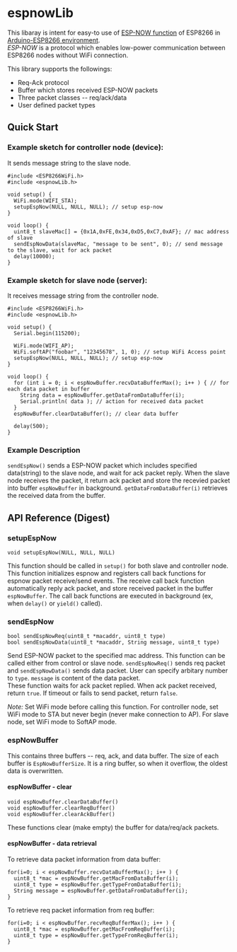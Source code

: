 # espnowLib

This libaray is intent for easy-to use of [ESP-NOW function](https://espressif.com/en/products/software/esp-now/overview) of ESP8266 in [Arduino-ESP8266 environment](https://github.com/esp8266/Arduino).  
*ESP-NOW* is a protocol which enables low-power communication between ESP8266 nodes without WiFi connection.

This library supports the followings:
* Req-Ack protocol
* Buffer which stores received ESP-NOW packets
* Three packet classes -- req/ack/data 
* User defined packet types

## Quick Start

### Example sketch for controller node (device):
It sends message string to the slave node.
```Arduino
#include <ESP8266WiFi.h>
#include <espnowLib.h>

void setup() {
  WiFi.mode(WIFI_STA);
  setupEspNow(NULL, NULL, NULL); // setup esp-now
}

void loop() {
  uint8_t slaveMac[] = {0x1A,0xFE,0x34,0xD5,0xC7,0xAF}; // mac address of slave
  sendEspNowData(slaveMac, "message to be sent", 0); // send message to the slave, wait for ack packet
  delay(10000);
}
```

### Example sketch for slave node (server):
It receives message string from the controller node.
```Arduino
#include <ESP8266WiFi.h>
#include <espnowLib.h>

void setup() {
  Serial.begin(115200);

  WiFi.mode(WIFI_AP);
  WiFi.softAP("foobar", "12345678", 1, 0); // setup WiFi Access point
  setupEspNow(NULL, NULL, NULL); // setup esp-now
}

void loop() {
  for (int i = 0; i < espNowBuffer.recvDataBufferMax(); i++ ) { // for each data packet in buffer
    String data = espNowBuffer.getDataFromDataBuffer(i);
    Serial.println( data ); // action for received data packet
  }
  espNowBuffer.clearDataBuffer(); // clear data buffer

  delay(500);
}
```
### Example Description
`sendEspNow()` sends a ESP-NOW packet which includes specified data(string) to the slave node, and wait for ack packet reply. When the slave node receives the packet, it return ack packet and store the recevied packet into buffer `espNowBuffer` in background. `getDataFromDataBuffer(i)` retrieves the received data from the buffer.

## API Reference (Digest)

### setupEspNow
```Arduino
void setupEspNow(NULL, NULL, NULL)
```
This function should be called in `setup()` for both slave and controller node.  
This function initializes espnow and registers call back functions for espnow packet receive/send events.
The receive call back function automatically reply ack packet, and store received packet in the buffer `espNowBuffer`.
The call back functions are executed in background (ex, when `delay()` or `yield()` called).

### sendEspNow
```Arduino
bool sendEspNowReq(uint8_t *macaddr, uint8_t type)
bool sendEspNowData(uint8_t *macaddr, String message, uint8_t type)
```
Send ESP-NOW packet to the specified mac address. This function can be called either from control or slave node.
`sendEspNowReq()` sends req packet and `sendEspNowData()` sends data packet. User can specify arbitary number to `type`. `message` is content of the data packet.  
These function waits for ack packet replied. When ack packet received, return `true`. If timeout or fails to send packet, return `false`.

*Note:* Set WiFi mode before calling this function. For controller node, set WiFi mode to STA but never begin (never make connection to AP). For slave node, set WiFi mode to SoftAP mode.

### espNowBuffer
This contains three buffers -- req, ack, and data buffer. The size of each buffer is `EspNowBufferSize`.
It is a ring buffer, so when it overflow, the oldest data is overwritten.

#### espNowBuffer - clear
```Arduino
void espNowBuffer.clearDataBuffer()
void espNowBuffer.clearReqBuffer()
void espNowBuffer.clearAckBuffer()
```
These functions clear (make empty) the buffer for data/req/ack packets.

#### espNowBuffer - data retrieval
To retrieve data packet information from data buffer:
```Arduino
for(i=0; i < espNowBuffer.recvDataBufferMax(); i++ ) {
  uint8_t *mac = espNowBuffer.getMacFromDataBuffer(i);
  uint8_t type = espNowBuffer.getTypeFromDataBuffer(i);
  String message = espNowBuffer.getDataFromDataBuffer(i);
}
```
To retrieve req packet information from req buffer:
```Arduino
for(i=0; i < espNowBuffer.recvReqBufferMax(); i++ ) {
  uint8_t *mac = espNowBuffer.getMacFromReqBuffer(i);
  uint8_t type = espNowBuffer.getTypeFromReqBuffer(i);
}
```
